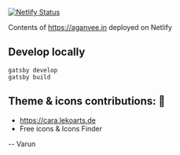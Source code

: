 [![Netlify Status](https://api.netlify.com/api/v1/badges/60f1b0f9-1a61-48b9-81f9-1e107b31a537/deploy-status)](https://app.netlify.com/sites/aganvee/deploys)

Contents of https://aganvee.in deployed on Netlify

## Develop locally

```
gatsby develop
gatsby build
```

## Theme & icons contributions: 🙌

- https://cara.lekoarts.de
- Free icons & Icons Finder

-- Varun
